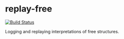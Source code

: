# replay-free

[![Build Status](https://travis-ci.org/fizruk/replay-free.svg)](https://travis-ci.org/fizruk/replay-free)

Logging and replaying interpretations of free structures.
